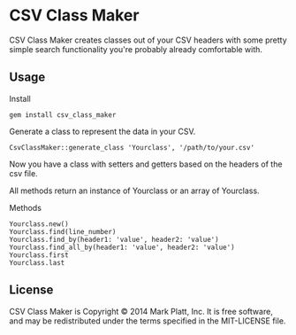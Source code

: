 CSV Class Maker
========

CSV Class Maker creates classes out of your CSV headers with some pretty simple search functionality you're probably already comfortable with.

Usage
--------------

Install
```
gem install csv_class_maker
```
Generate a class to represent the data in your CSV.
```
CsvClassMaker::generate_class 'Yourclass', '/path/to/your.csv'
```

Now you have a class with setters and getters based on the headers of the csv file.

All methods return an instance of Yourclass or an array of Yourclass.

Methods
```
Yourclass.new()
Yourclass.find(line_number)
Yourclass.find_by(header1: 'value', header2: 'value')
Yourclass.find_all_by(header1: 'value', header2: 'value')
Yourclass.first
Yourclass.last
```

License
-------
CSV Class Maker is Copyright © 2014 Mark Platt, Inc. It is free software, and may be redistributed under the terms specified in the MIT-LICENSE file.
